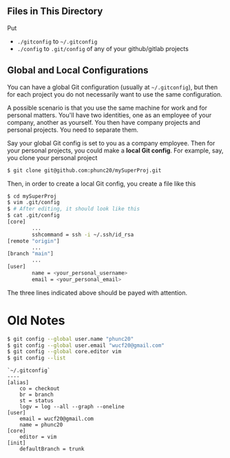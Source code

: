 ## Files in This Directory
Put
- `./gitconfig` to `~/.gitconfig`
- `./config` to `.git/config` of any of your github/gitlab projects


## Global and Local Configurations
You can have a global Git configuration (usually at `~/.gitconfig`), but then
for each project you do not necessarily want to use the same configuration.

A possible scenario is that you use the same machine for work and for personal matters.
You'll have two identities, one as an employee of your company, another as yourself.
You then have company projects and personal projects. You need to separate them.

Say your global Git config is set to you as a company employee. Then for your personal
projects, you could make a **local Git config**. For example, say, you clone your personal
project
```bash
$ git clone git@github.com:phunc20/mySuperProj.git
```

Then, in order to create a local Git config, you create a file like this
```bash
$ cd mySuperProj
$ vim .git/config
$ # After editing, it should look like this
$ cat .git/config
[core]
        ...
        sshcommand = ssh -i ~/.ssh/id_rsa
[remote "origin"]
        ...
[branch "main"]
        ...
[user]
        name = <your_personal_username>
        email = <your_personal_email>
```
The three lines indicated above should be payed with attention.



# Old Notes
```bash
$ git config --global user.name "phunc20"
$ git config --global user.email "wucf20@gmail.com"
$ git config --global core.editor vim
$ git config --list
```



```
`~/.gitconfig`
----
[alias]
	co = checkout
	br = branch
	st = status
	logv = log --all --graph --oneline
[user]
	email = wucf20@gmail.com
	name = phunc20
[core]
	editor = vim
[init]
	defaultBranch = trunk
```
